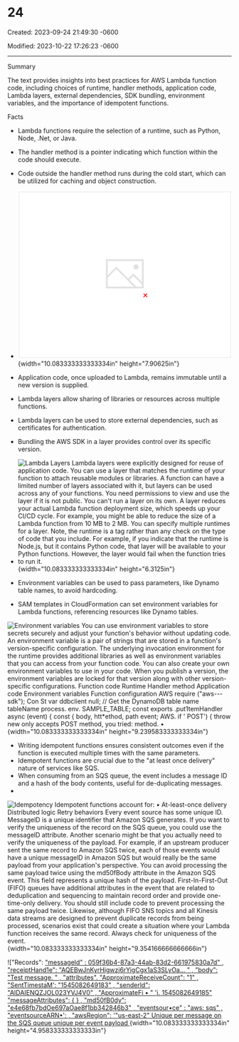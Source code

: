 # 24

Created: 2023-09-24 21:49:30 -0600

Modified: 2023-10-22 17:26:23 -0600

---

Summary

The text provides insights into best practices for AWS Lambda function code, including choices of runtime, handler methods, application code, Lambda layers, external dependencies, SDK bundling, environment variables, and the importance of idempotent functions.

Facts

- Lambda functions require the selection of a runtime, such as Python, Node, .Net, or Java.
- The handler method is a pointer indicating which function within the code should execute.



- Code outside the handler method runs during the cold start, which can be utilized for caching and object construction.



- ![](../../../media/AWS-Developing-Serverless-Solutions-on-AWS-Module-7---Lambda-24-image1.png){width="10.083333333333334in" height="7.90625in"}



- Application code, once uploaded to Lambda, remains immutable until a new version is supplied.
- Lambda layers allow sharing of libraries or resources across multiple functions.
- Lambda layers can be used to store external dependencies, such as certificates for authentication.
- Bundling the AWS SDK in a layer provides control over its specific version.



- ![Lambda Layers Lambda layers were explicitly designed for reuse of application code. You can use a layer that matches the runtime of your function to attach reusable modules or libraries. A function can have a limited number of layers associated with it, but layers can be used across any of your functions. You need permissions to view and use the layer if it is not public. You can't run a layer on its own. A layer reduces your actual Lambda function deployment size, which speeds up your CI/CD cycle. For example, you might be able to reduce the size of a Lambda function from 10 MB to 2 MB. You can specify multiple runtimes for a layer. Note, the runtime is a tag rather than any check on the type of code that you include. For example, if you indicate that the runtime is Node.js, but it contains Python code, that layer will be available to your Python functions. However, the layer would fail when the function tries to run it. ](../../../media/AWS-Developing-Serverless-Solutions-on-AWS-Module-7---Lambda-24-image2.png){width="10.083333333333334in" height="6.3125in"}



- Environment variables can be used to pass parameters, like Dynamo table names, to avoid hardcoding.
- SAM templates in CloudFormation can set environment variables for Lambda functions, referencing resources like Dynamo tables.



![Environment variables You can use environment variables to store secrets securely and adjust your function's behavior without updating code. An environment variable is a pair of strings that are stored in a function's version-specific configuration. The underlying invocation environment for the runtime provides additional libraries as well as environment variables that you can access from your function code. You can also create your own environment variables to use in your code. When you publish a version, the environment variables are locked for that version along with other version-specific configurations. Function code Runtime Handler method Application code Environment variables Function configuration AWS require ("aws---sdk"); Con St var ddbclient null; // Get the DynamoDB table name tableName process. env. SAMPLE_TABLE; const exports .put1temHandIer async (event) { const { body, htt*ethod, path event; AWS. if ' POST') { throw new only accepts POST method, you tried: method. • ](../../../media/AWS-Developing-Serverless-Solutions-on-AWS-Module-7---Lambda-24-image3.png){width="10.083333333333334in" height="9.239583333333334in"}



- Writing idempotent functions ensures consistent outcomes even if the function is executed multiple times with the same parameters.
- Idempotent functions are crucial due to the "at least once delivery" nature of services like SQS.
- When consuming from an SQS queue, the event includes a message ID and a hash of the body contents, useful for de-duplicating messages.
- 



![Idempotency Idempotent functions account for: • At-least-once delivery Distributed logic Retry behaviors Every event source has some unique ID. MessagelD is a unique identifier that Amazon SQS generates. If you want to verify the uniqueness of the record on the SQS queue, you could use the messagelD attribute. Another scenario might be that you actually need to verify the uniqueness of the payload. For example, if an upstream producer sent the same record to Amazon SQS twice, each of those events would have a unique messagelD in Amazon SQS but would really be the same payload from your application's perspective. You can avoid processing the same payload twice using the md50fBody attribute in the Amazon SQS event. This field represents a unique hash of the payload. First-ln-First-Out (FIFO) queues have additional attributes in the event that are related to deduplication and sequencing to maintain record order and provide one-time-only delivery. You should still include code to prevent processing the same payload twice. Likewise, although FIFO SNS topics and all Kinesis data streams are designed to prevent duplicate records from being processed, scenarios exist that could create a situation where your Lambda function receives the same record. Always check for uniqueness of the event. ](../../../media/AWS-Developing-Serverless-Solutions-on-AWS-Module-7---Lambda-24-image4.png){width="10.083333333333334in" height="9.354166666666666in"}







!["Records": [ "messageld" : 059f36b4-87a3-44ab-83d2-661975830a7d" , "receiptHand1e": "AQEBwJnKyrHigwzj6rYigCgx1aS3SLyOa... " , "body": "Test message. " , "attributes". "ApproximateReceiveCount": "1" , "SentTimestaM': "1545082649183" , "senderld": "AIDAIENQZJOL023YVJ4V0" , "ApproximateFi • " 'i. 1545082649185" "messageAttributes": { } , "md50fB0dy": "e4e68fb7bdOe697aOae8f1bb342846b3" , "eventsour•ce" : "aws: sqs" , "eventsourceARN•': , "awsRegion": '"us-east-2" Unique per message on the SQS queue unique per event payload ](../../../media/AWS-Developing-Serverless-Solutions-on-AWS-Module-7---Lambda-24-image5.png){width="10.083333333333334in" height="4.958333333333333in"}





